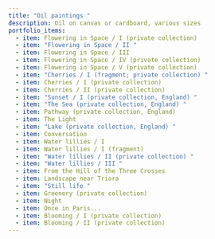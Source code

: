 ```yaml
---
title: "Oil paintings "
description: Oil on canvas or cardboard, various sizes
portfolio_items:
  - item: Flowering in Space / I (private collection)
  - item: "Flowering in Space / II "
  - item: Flowering in Space / III
  - item: Flowering in Space / IV (private collection)
  - item: Flowering in Space / V (private collection)
  - item: "Cherries / I (fragment; private collection) "
  - item: Cherries / I (private collection)
  - item: Cherries / II (private collection)
  - item: "Sunset / I (private collection, England) "
  - item: "The Sea (private collection, England) "
  - item: Pathway (private collection, England)
  - item: The Light
  - item: "Lake (private collection, England) "
  - item: Conversation
  - item: Water lillies / I
  - item: Water lillies / I (fragment)
  - item: "Water lillies / II (private collection) "
  - item: "Water lillies / III "
  - item: From the Hill of the Three Crosses
  - item: Landscape near Triora
  - item: "Still life "
  - item: Greenery (private collection)
  - item: Night
  - item: Once in Paris...
  - item: Blooming / I (private collection)
  - item: Blooming / II (private collection)
---
```

